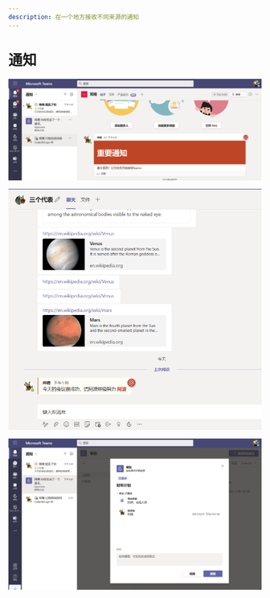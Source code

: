 ```yaml
---
description: 在一个地方接收不同来源的通知
---
```


# 通知



![](../../.gitbook/assets/tu-pian-%20%2812%29.png)

![](../../.gitbook/assets/tu-pian-%20%2820%29.png)

![](../../.gitbook/assets/tu-pian-%20%2817%29.png)





